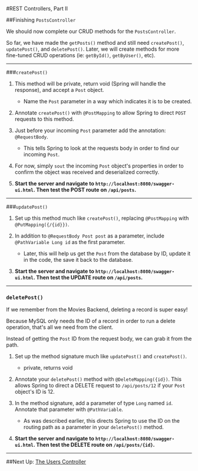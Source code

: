 #REST Controllers, Part II

##Finishing `PostsController`

We should now complete our CRUD methods for the `PostsController`.

So far, we have made the `getPosts()` method and still need `createPost()`, `updatePost()`, and `deletePost()`.
Later, we will create methods for more fine-tuned CRUD operations (ie: `getById()`, `getByUser()`, etc).

---
###`createPost()`

1. This method will be private, return void (Spring will handle the response), and accept a `Post` object. 
   - Name the `Post` parameter in a way which indicates it is to be created.
    

2. Annotate `createPost()` with `@PostMapping` to allow Spring to direct `POST` requests to this method.


3. Just before your incoming `Post` parameter add the annotation: `@RequestBody`.
    - This tells Spring to look at the requests body in order to find our incoming `Post`.


4. For now, simply `sout` the incoming `Post` object's properties in order to confirm the object was received and deserialized correctly.


5. **Start the server and navigate to `http://localhost:8080/swagger-ui.html`. Then test the POST route on `/api/posts`.**

---
###`updatePost()`

1. Set up this method much like `createPost()`, replacing `@PostMapping` with `@PutMapping({/{id}})`.

2. In addition to `@RequestBody Post post` as a parameter, include `@PathVariable Long id` as the first parameter.
   - Later, this will help us get the `Post` from the database by ID, update it in the code, the save it back to the database.


3. **Start the server and navigate to `http://localhost:8080/swagger-ui.html`. Then test the UPDATE route on `/api/posts`.**

---
### `deletePost()`

If we remember from the Movies Backend, deleting a record is super easy!
   
Because MySQL only needs the ID of a record in order to run a delete operation, that's all we need from the client.

Instead of getting the `Post` ID from the request body, we can grab it from the path.

1. Set up the method signature much like `updatePost()` and `createPost()`.
   - private, returns void


2. Annotate your `deletePost()` method with `@DeleteMapping({id})`. This allows Spring to direct a 
   DELETE request to `/api/posts/12` if your `Post` object's ID is 12.
   
 
3. In the method signature, add a parameter of type `Long` named `id`. Annotate that parameter with `@PathVariable`.
   - As was described earlier, this directs Spring to use the ID on the routing path as a parameter in your `deletePost()` method.


4. **Start the server and navigate to `http://localhost:8080/swagger-ui.html`. Then test the DELETE route on `/api/posts/{id}`.**

---
##Next Up: [The Users Controller](8-the-user.md)


